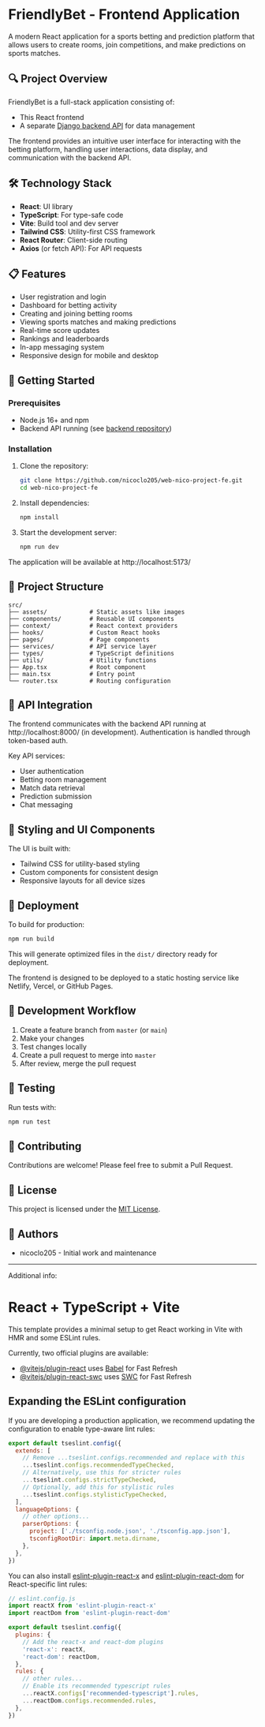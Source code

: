 # FriendlyBet - Frontend Application

A modern React application for a sports betting and prediction platform that allows users to create rooms, join competitions, and make predictions on sports matches.

## 🔍 Project Overview

FriendlyBet is a full-stack application consisting of:
- This React frontend
- A separate [Django backend API](https://github.com/nicoclo205/bet_project) for data management

The frontend provides an intuitive user interface for interacting with the betting platform, handling user interactions, data display, and communication with the backend API.

## 🛠️ Technology Stack

- **React**: UI library
- **TypeScript**: For type-safe code
- **Vite**: Build tool and dev server
- **Tailwind CSS**: Utility-first CSS framework
- **React Router**: Client-side routing
- **Axios** (or fetch API): For API requests

## 📋 Features

- User registration and login
- Dashboard for betting activity
- Creating and joining betting rooms
- Viewing sports matches and making predictions
- Real-time score updates
- Rankings and leaderboards
- In-app messaging system
- Responsive design for mobile and desktop

## 🚀 Getting Started

### Prerequisites

- Node.js 16+ and npm
- Backend API running (see [backend repository](https://github.com/nicoclo205/bet_project))

### Installation

1. Clone the repository:
   ```bash
   git clone https://github.com/nicoclo205/web-nico-project-fe.git
   cd web-nico-project-fe
   ```

2. Install dependencies:
   ```bash
   npm install
   ```

3. Start the development server:
   ```bash
   npm run dev
   ```

The application will be available at http://localhost:5173/

## 📁 Project Structure

```
src/
├── assets/            # Static assets like images
├── components/        # Reusable UI components
├── context/           # React context providers
├── hooks/             # Custom React hooks
├── pages/             # Page components
├── services/          # API service layer
├── types/             # TypeScript definitions
├── utils/             # Utility functions
├── App.tsx            # Root component
├── main.tsx           # Entry point
└── router.tsx         # Routing configuration
```

## 🔌 API Integration

The frontend communicates with the backend API running at http://localhost:8000/ (in development). Authentication is handled through token-based auth.

Key API services:
- User authentication
- Betting room management
- Match data retrieval
- Prediction submission
- Chat messaging

## 🎨 Styling and UI Components

The UI is built with:
- Tailwind CSS for utility-based styling
- Custom components for consistent design
- Responsive layouts for all device sizes

## 🚢 Deployment

To build for production:

```bash
npm run build
```

This will generate optimized files in the `dist/` directory ready for deployment.

The frontend is designed to be deployed to a static hosting service like Netlify, Vercel, or GitHub Pages.

## 🔄 Development Workflow

1. Create a feature branch from `master` (or `main`)
2. Make your changes
3. Test changes locally
4. Create a pull request to merge into `master`
5. After review, merge the pull request

## 🧪 Testing

Run tests with:

```bash
npm run test
```

## 🤝 Contributing

Contributions are welcome! Please feel free to submit a Pull Request.

## 📄 License

This project is licensed under the [MIT License](LICENSE).

## 👥 Authors

- nicoclo205 - Initial work and maintenance

-----------------
Additional info:

# React + TypeScript + Vite

This template provides a minimal setup to get React working in Vite with HMR and some ESLint rules.

Currently, two official plugins are available:

- [@vitejs/plugin-react](https://github.com/vitejs/vite-plugin-react/blob/main/packages/plugin-react/README.md) uses [Babel](https://babeljs.io/) for Fast Refresh
- [@vitejs/plugin-react-swc](https://github.com/vitejs/vite-plugin-react-swc) uses [SWC](https://swc.rs/) for Fast Refresh

## Expanding the ESLint configuration

If you are developing a production application, we recommend updating the configuration to enable type-aware lint rules:

```js
export default tseslint.config({
  extends: [
    // Remove ...tseslint.configs.recommended and replace with this
    ...tseslint.configs.recommendedTypeChecked,
    // Alternatively, use this for stricter rules
    ...tseslint.configs.strictTypeChecked,
    // Optionally, add this for stylistic rules
    ...tseslint.configs.stylisticTypeChecked,
  ],
  languageOptions: {
    // other options...
    parserOptions: {
      project: ['./tsconfig.node.json', './tsconfig.app.json'],
      tsconfigRootDir: import.meta.dirname,
    },
  },
})
```

You can also install [eslint-plugin-react-x](https://github.com/Rel1cx/eslint-react/tree/main/packages/plugins/eslint-plugin-react-x) and [eslint-plugin-react-dom](https://github.com/Rel1cx/eslint-react/tree/main/packages/plugins/eslint-plugin-react-dom) for React-specific lint rules:

```js
// eslint.config.js
import reactX from 'eslint-plugin-react-x'
import reactDom from 'eslint-plugin-react-dom'

export default tseslint.config({
  plugins: {
    // Add the react-x and react-dom plugins
    'react-x': reactX,
    'react-dom': reactDom,
  },
  rules: {
    // other rules...
    // Enable its recommended typescript rules
    ...reactX.configs['recommended-typescript'].rules,
    ...reactDom.configs.recommended.rules,
  },
})
```
